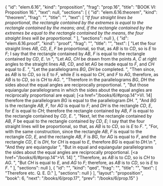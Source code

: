 {
  "id": "elem.6.16",
  "kind": "proposition",
  "frag": "prop.16",
  "title": "BOOK VI: Proposition 16.",
  "text": null,
  "sections": [
    {
      "id": "elem.6.16.theorem",
      "kind": "theorem",
      "frag": "",
      "title": "",
      "text": [
        "<var>If four straight lines be proportional</var>, <var>the rectangle contained by the extremes is equal to the rectangle contained by the means; and</var>, <var>if the rectangle contained by the extremes be equal to the rectangle contained by the means</var>, <var>the four straight lines will be proportional</var>. "
      ],
      "sections": null
    },
    {
      "id": "elem.6.16.proof",
      "kind": "proof",
      "frag": "",
      "title": "",
      "text": [
        "Let the four straight lines <var>AB</var>, <var>CD</var>, <var>E</var>, <var>F</var> be proportional, so that, as <var>AB</var> is to <var>CD</var>, so is <var>E</var> to <var>F</var>; I say that the rectangle contained by <var>AB</var>, <var>F</var> is equal to the rectangle contained by <var>CD</var>, <var>E</var>. \n      ",
        "Let <var>AG</var>, <var>CH</var> be drawn from the points <var>A</var>, <var>C</var> at right angles to the straight lines <var>AB</var>, <var>CD</var>, and let <var>AG</var> be made equal to <var>F</var>, and <var>CH</var> equal to <var>E</var>. ",
        "Let the parallelograms <var>BG</var>, <var>DH</var> be completed. ",
        "Then since, as <var>AB</var> is to <var>CD</var>, so is <var>E</var> to <var>F</var>, while <var>E</var> is equal to <var>CH</var>, and <var>F</var> to <var>AG</var>, therefore, as <var>AB</var> is to <var>CD</var>, so is <var>CH</var> to <var>AG</var>. ",
        "Therefore in the parallelograms <var>BG</var>, <var>DH</var> the sides about the equal angles are reciprocally proportional. ",
        "But those equiangular parallelograms in which the sides about the equal angles are reciprocally proportional are equal; [<a href=\"/books/6/#prop.14\">VI. 14</a>] therefore the parallelogram <var>BG</var> is equal to the parallelogram <var>DH</var>. ",
        "And <var>BG</var> is the rectangle <var>AB</var>, <var>F</var>, for <var>AG</var> is equal to <var>F</var>; and <var>DH</var> is the rectangle <var>CD</var>, <var>E</var>, for <var>E</var> is equal to <var>CH</var>; therefore the rectangle contained by <var>AB</var>, <var>F</var> is equal to the rectangle contained by <var>CD</var>, <var>E</var>. ",
        "Next, let the rectangle contained by <var>AB</var>, <var>F</var> be equal to the rectangle contained by <var>CD</var>, <var>E</var>; I say that the four straight lines will be proportional, so that, as <var>AB</var> is to <var>CD</var>, so is <var>E</var> to <var>F</var>. ",
        "For, with the same construction, since the rectangle <var>AB</var>, <var>F</var> is equal to the rectangle <var>CD</var>, <var>E</var>, and the rectangle <var>AB</var>, <var>F</var> is <var>BG</var>, for <var>AG</var> is equal to <var>F</var>, and the rectangle <var>CD</var>, <var>E</var> is <var>DH</var>, for <var>CH</var> is equal to <var>E</var>, therefore <var>BG</var> is equal to <var>DH</var>.\n      ",
        "And they are equiangular ",
        "But in equal and equiangular parallelograms the sides about the equal angles are reciprocally proportional. [<a href=\"/books/6/#prop.14\">VI. 14</a>] ",
        "Therefore, as <var>AB</var> is to <var>CD</var>, so is <var>CH</var> to <var>AG</var>. ",
        "But <var>CH</var> is equal to <var>E</var>, and <var>AG</var> to <var>F</var>; therefore, as <var>AB</var> is to <var>CD</var>, so is <var>E</var> to <var>F</var>. "
      ],
      "sections": null
    },
    {
      "id": "",
      "kind": "qed",
      "frag": "",
      "title": "",
      "text": [
        "Therefore etc. Q. E. D."
      ],
      "sections": null
    }
  ],
  "layout": "proposition",
  "book": 6,
  "next": "/books/6/prop.17",
  "prev": "/books/6/prop.15"
}
